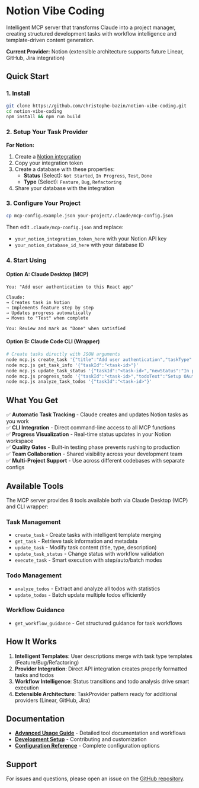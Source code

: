 # Notion Vibe Coding

Intelligent MCP server that transforms Claude into a project manager, creating structured development tasks with workflow intelligence and template-driven content generation.

**Current Provider:** Notion (extensible architecture supports future Linear, GitHub, Jira integration)

## Quick Start

### 1. Install

```bash
git clone https://github.com/christophe-bazin/notion-vibe-coding.git
cd notion-vibe-coding
npm install && npm run build
```

### 2. Setup Your Task Provider

**For Notion:**
1. Create a [Notion integration](https://www.notion.so/my-integrations)
2. Copy your integration token
3. Create a database with these properties:
   - **Status** (Select): `Not Started`, `In Progress`, `Test`, `Done`
   - **Type** (Select): `Feature`, `Bug`, `Refactoring`
4. Share your database with the integration

### 3. Configure Your Project

```bash
cp mcp-config.example.json your-project/.claude/mcp-config.json  
```

Then edit `.claude/mcp-config.json` and replace:
- `your_notion_integration_token_here` with your Notion API key
- `your_notion_database_id_here` with your database ID

### 4. Start Using

#### Option A: Claude Desktop (MCP)
```
You: "Add user authentication to this React app"

Claude: 
→ Creates task in Notion
→ Implements feature step by step
→ Updates progress automatically
→ Moves to "Test" when complete

You: Review and mark as "Done" when satisfied
```

#### Option B: Claude Code CLI (Wrapper)
```bash
# Create tasks directly with JSON arguments
node mcp.js create_task '{"title":"Add user authentication","taskType":"Feature","description":"Implement OAuth login"}'
node mcp.js get_task_info '{"taskId":"<task-id>"}'
node mcp.js update_task_status '{"taskId":"<task-id>","newStatus":"In progress"}'
node mcp.js progress_todo '{"taskId":"<task-id>","todoText":"Setup OAuth provider","completed":true}'
node mcp.js analyze_task_todos '{"taskId":"<task-id>"}'
```

## What You Get

✅ **Automatic Task Tracking** - Claude creates and updates Notion tasks as you work  
✅ **CLI Integration** - Direct command-line access to all MCP functions  
✅ **Progress Visualization** - Real-time status updates in your Notion workspace  
✅ **Quality Gates** - Built-in testing phase prevents rushing to production  
✅ **Team Collaboration** - Shared visibility across your development team  
✅ **Multi-Project Support** - Use across different codebases with separate configs  

## Available Tools

The MCP server provides 8 tools available both via Claude Desktop (MCP) and CLI wrapper:

### Task Management
- `create_task` - Create tasks with intelligent template merging
- `get_task` - Retrieve task information and metadata
- `update_task` - Modify task content (title, type, description)
- `update_task_status` - Change status with workflow validation
- `execute_task` - Smart execution with step/auto/batch modes

### Todo Management  
- `analyze_todos` - Extract and analyze all todos with statistics
- `update_todos` - Batch update multiple todos efficiently

### Workflow Guidance
- `get_workflow_guidance` - Get structured guidance for task workflows

## How It Works

1. **Intelligent Templates**: User descriptions merge with task type templates (Feature/Bug/Refactoring)
2. **Provider Integration**: Direct API integration creates properly formatted tasks and todos
3. **Workflow Intelligence**: Status transitions and todo analysis drive smart execution
4. **Extensible Architecture**: TaskProvider pattern ready for additional providers (Linear, GitHub, Jira)

## Documentation

- **[Advanced Usage Guide](docs/advanced-usage.md)** - Detailed tool documentation and workflows
- **[Development Setup](docs/development.md)** - Contributing and customization
- **[Configuration Reference](docs/configuration.md)** - Complete configuration options

## Support

For issues and questions, please open an issue on the [GitHub repository](https://github.com/christophe-bazin/notion-vibe-coding).
